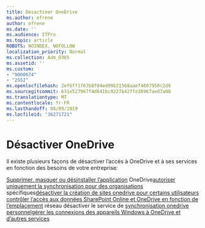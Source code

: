 ```yaml
---
title: Désactiver OneDrive
ms.author: efrene
author: efrene
ms.date: ''
ms.audience: ITPro
ms.topic: article
ROBOTS: NOINDEX, NOFOLLOW
localization_priority: Normal
ms.collection: Adm_O365
ms.assetid: ''
ms.custom:
- "9000674"
- "2552"
ms.openlocfilehash: 2ef6ff1f67b8f04ed09b21568aaef4607950c2d8
ms.sourcegitcommit: 631e527967f4d641bc9227642ffe38967ae87a00
ms.translationtype: MT
ms.contentlocale: fr-FR
ms.lasthandoff: 08/09/2019
ms.locfileid: "36271721"
---
```

# <a name="disable-onedrive"></a>Désactiver OneDrive

Il existe plusieurs façons de désactiver l’accès à OneDrive et à ses services en fonction des besoins de votre entreprise:

[Supprimer, masquer ou désinstaller l’application](https://support.office.com/article/turn-off-disable-or-uninstall-onedrive-f32a17ce-3336-40fe-9c38-6efb09f944b0)
OneDrive[autoriser uniquement la synchronisation pour des organisations](https://docs.microsoft.com/onedrive/use-group-policy#allow-syncing-onedrive-accounts-for-only-specific-organizations)
spécifiques[désactiver la création de sites onedrive pour certains utilisateurs](https://docs.microsoft.com/sharepoint/manage-user-profiles#disable-onedrive-creation-for-some-users)
[contrôler l’accès aux données SharePoint Online et OneDrive en fonction de l’emplacement](https://docs.microsoft.com/sharepoint/control-access-based-on-network-location)
réseau désactiver le service de
[synchronisation onedrive personnel](https://docs.microsoft.com/onedrive/use-group-policy#DisablePersonalSync)[gérer les connexions des appareils Windows à OneDrive et d’autres services](https://docs.microsoft.com/windows/privacy/manage-connections-from-windows-operating-system-components-to-microsoft-services#bkmk-onedrive)



